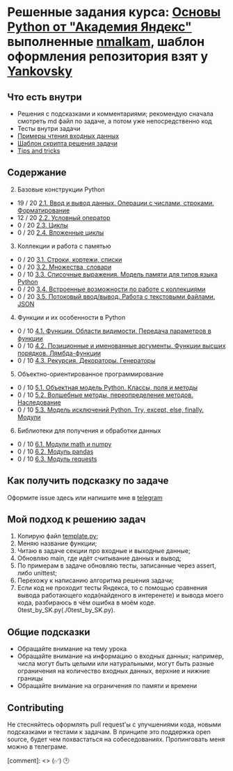 # Решенные задания курса: [Основы Python от "Академия Яндекс"](https://academy.yandex.ru/handbook/python/) выполненные [nmalkam](https://github.com/nmalkam), шаблон оформления репозитория взят у [Yankovsky](https://github.com/Yankovsky)

## Что есть внутри

- Решения с подсказками и комментариями; рекомендую сначала смотреть md файл по задаче, а потом уже непосредственно код
- Тесты внутри задачи
- [Примеры чтения входных данных](./read_input)
- [Шаблон скрипта решения задачи](./template.py)
- [Tips and tricks](./tricks.md)

## Содержание 

2. Базовые конструкции Python
- 19 / 20 [2.1. Ввод и вывод данных. Операции с числами, строками. Форматирование](hw2.1/)
- 12 / 20 [2.2. Условный оператор](hw2/)
- 0 / 20  [2.3. Циклы](hw3/)
- 0 / 20  [2.4. Вложенные циклы](hw4/)

3. Коллекции и работа с памятью
- 0 / 20  [3.1. Строки, кортежи, списки](hw5/)
- 0 / 20  [3.2. Множества, словари](hw6/)
- 0 / 10  [3.3. Списочные выражения. Модель памяти для типов языка Python](hw7/)
- 0 / 20  [3.4. Встроенные возможности по работе с коллекциями](hw1/)
- 0 / 20  [3.5. Потоковый ввод/вывод. Работа с текстовыми файлами. JSON](hw8/)

4. Функции и их особенности в Python
- 0 / 10  [4.1. Функции. Области видимости. Передача параметров в функции](hw9/)
- 0 / 10  [4.2. Позиционные и именованные аргументы. Функции высших порядков. Лямбда-функции](hw10/)
- 0 / 10  [4.3. Рекурсия. Декораторы. Генераторы](hw11/)

5. Объектно-ориентированное программирование
- 0 / 10  [5.1. Объектная модель Python. Классы, поля и методы](hw12/)
- 0 / 10  [5.2. Волшебные методы, переопределение методов. Наследование](hw13/)
- 0 / 10  [5.3. Модель исключений Python. Try, except, else, finally. Модули](hw14/)

6. Библиотеки для получения и обработки данных
- 0 / 10  [6.1. Модули math и numpy](hw15/)
- 0 / 10  [6.2. Модуль pandas](hw16/)
- 0 / 10  [6.3. Модуль requests](hw17/)

## Как получить подсказку по задаче

Оформите issue здесь или напишите мне в [telegram](https://t.me/alfa4omega4)

## Мой подход к решению задач

1. Копирую файл [template.py](./template.py);
2. Меняю название функции;
3. Читаю в задаче секции про входные и выходные данные;
4. Обновляю main, где идёт считывание данных и вывод;
5. По примерам в задаче обновляю тесты, записанные через assert, либо unittest;
6. Перехожу к написанию алгоритма решения задачи;
7. Если код не проходит тесты Яндекса, то с помощью сравнения вывода работающего кода(найденого в интеренете) и вывода моего кода, разбираюсь в чём ошибка в моём коде. 0test_by_SK.py(./0test_by_SK.py).

## Общие подсказки

- Обращайте внимание на тему урока
- Обращайте внимание на информацию о входных данных; например, числа могут быть целыми или натуральными,
  могут быть разные ограничения на количество входных данных, верхние и нижние границы
- Обращайте внимание на ограничения по памяти и времени

## Contributing

Не стесняйтесь оформлять pull request'ы с улучшениями кода, новыми подсказками и тестами к задачам.
В принципе это поддержка open source, будет чем похвастаться на собеседованиях.
Пропинговать меня можно в телеграме.

[comment]: <> (:white_check_mark:)   🕑
